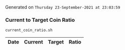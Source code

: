 Generated on `Thursday 23-September-2021 at 23:03:59`

### Current to Target Coin Ratio
`current_coin_ratio.sh`

Date|Current|Target|Ratio
---|---|---|---

